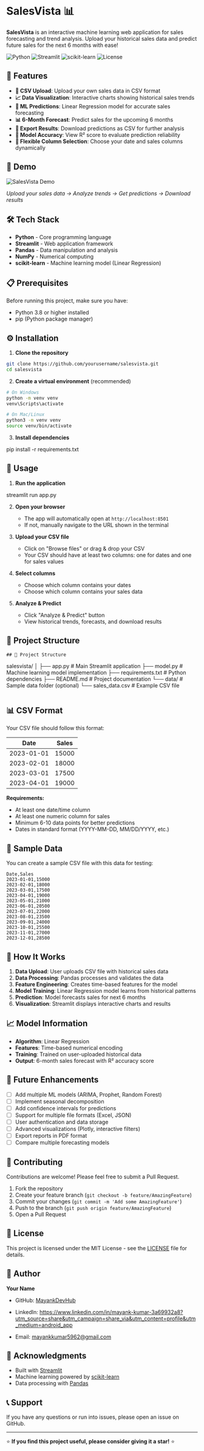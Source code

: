 # SalesVista 📊

**SalesVista** is an interactive machine learning web application for sales forecasting and trend analysis. Upload your historical sales data and predict future sales for the next 6 months with ease!

![Python](https://img.shields.io/badge/Python-3.8+-blue.svg)
![Streamlit](https://img.shields.io/badge/Streamlit-1.28+-red.svg)
![scikit-learn](https://img.shields.io/badge/scikit--learn-1.3+-orange.svg)
![License](https://img.shields.io/badge/License-MIT-green.svg)

## 🌟 Features

- **📁 CSV Upload**: Upload your own sales data in CSV format
- **📈 Data Visualization**: Interactive charts showing historical sales trends
- **🤖 ML Predictions**: Linear Regression model for accurate sales forecasting
- **📊 6-Month Forecast**: Predict sales for the upcoming 6 months
- **💾 Export Results**: Download predictions as CSV for further analysis
- **🎯 Model Accuracy**: View R² score to evaluate prediction reliability
- **🔧 Flexible Column Selection**: Choose your date and sales columns dynamically

## 🚀 Demo

![SalesVista Demo](https://via.placeholder.com/800x400?text=SalesVista+Demo+Screenshot)

*Upload your sales data → Analyze trends → Get predictions → Download results*

## 🛠️ Tech Stack

- **Python** - Core programming language
- **Streamlit** - Web application framework
- **Pandas** - Data manipulation and analysis
- **NumPy** - Numerical computing
- **scikit-learn** - Machine learning model (Linear Regression)

## 📋 Prerequisites

Before running this project, make sure you have:

- Python 3.8 or higher installed
- pip (Python package manager)

## ⚙️ Installation

1. **Clone the repository**
```bash
git clone https://github.com/yourusername/salesvista.git
cd salesvista
```

2. **Create a virtual environment** (recommended)
```bash
# On Windows
python -m venv venv
venv\Scripts\activate

# On Mac/Linux
python3 -m venv venv
source venv/bin/activate
```

3. **Install dependencies**

pip install -r requirements.txt


## 🎯 Usage

1. **Run the application**

streamlit run app.py


2. **Open your browser**
   - The app will automatically open at `http://localhost:8501`
   - If not, manually navigate to the URL shown in the terminal

3. **Upload your CSV file**
   - Click on "Browse files" or drag & drop your CSV
   - Your CSV should have at least two columns: one for dates and one for sales values

4. **Select columns**
   - Choose which column contains your dates
   - Choose which column contains your sales data

5. **Analyze & Predict**
   - Click "Analyze & Predict" button
   - View historical trends, forecasts, and download results

## 📁 Project Structure

```
## 📁 Project Structure
```
salesvista/
│
├── app.py                  # Main Streamlit application
├── model.py                # Machine learning model implementation
├── requirements.txt        # Python dependencies
├── README.md              # Project documentation
└── data/                  # Sample data folder (optional)
    └── sales_data.csv     # Example CSV file
```
```

## 📊 CSV Format

Your CSV file should follow this format:

| Date       | Sales |
|------------|-------|
| 2023-01-01 | 15000 |
| 2023-02-01 | 18000 |
| 2023-03-01 | 17500 |
| 2023-04-01 | 19000 |

**Requirements:**
- At least one date/time column
- At least one numeric column for sales
- Minimum 6-10 data points for better predictions
- Dates in standard format (YYYY-MM-DD, MM/DD/YYYY, etc.)

## 🧪 Sample Data

You can create a sample CSV file with this data for testing:

```csv
Date,Sales
2023-01-01,15000
2023-02-01,18000
2023-03-01,17500
2023-04-01,19000
2023-05-01,21000
2023-06-01,20500
2023-07-01,22000
2023-08-01,23500
2023-09-01,24000
2023-10-01,25500
2023-11-01,27000
2023-12-01,28500
```

## 🔮 How It Works

1. **Data Upload**: User uploads CSV file with historical sales data
2. **Data Processing**: Pandas processes and validates the data
3. **Feature Engineering**: Creates time-based features for the model
4. **Model Training**: Linear Regression model learns from historical patterns
5. **Prediction**: Model forecasts sales for next 6 months
6. **Visualization**: Streamlit displays interactive charts and results

## 📈 Model Information

- **Algorithm**: Linear Regression
- **Features**: Time-based numerical encoding
- **Training**: Trained on user-uploaded historical data
- **Output**: 6-month sales forecast with R² accuracy score

## 🚧 Future Enhancements

- [ ] Add multiple ML models (ARIMA, Prophet, Random Forest)
- [ ] Implement seasonal decomposition
- [ ] Add confidence intervals for predictions
- [ ] Support for multiple file formats (Excel, JSON)
- [ ] User authentication and data storage
- [ ] Advanced visualizations (Plotly, interactive filters)
- [ ] Export reports in PDF format
- [ ] Compare multiple forecasting models

## 🤝 Contributing

Contributions are welcome! Please feel free to submit a Pull Request.

1. Fork the repository
2. Create your feature branch (`git checkout -b feature/AmazingFeature`)
3. Commit your changes (`git commit -m 'Add some AmazingFeature'`)
4. Push to the branch (`git push origin feature/AmazingFeature`)
5. Open a Pull Request

## 📝 License

This project is licensed under the MIT License - see the [LICENSE](LICENSE) file for details.

## 👤 Author

**Your Name**
- GitHub: [MayankDevHub](https://github.com/MayankDevHub)

- LinkedIn: https://www.linkedin.com/in/mayank-kumar-3a69932a8?utm_source=share&utm_campaign=share_via&utm_content=profile&utm_medium=android_app

- Email: mayankkumar5962@gmail.com

## 🙏 Acknowledgments

- Built with [Streamlit](https://streamlit.io/)
- Machine learning powered by [scikit-learn](https://scikit-learn.org/)
- Data processing with [Pandas](https://pandas.pydata.org/)

## 📞 Support

If you have any questions or run into issues, please open an issue on GitHub.

---

⭐ **If you find this project useful, please consider giving it a star!** ⭐
